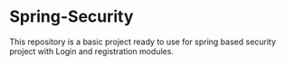 # Spring-Security
This repository is a basic project ready to use for spring based security project with Login and registration modules. 
